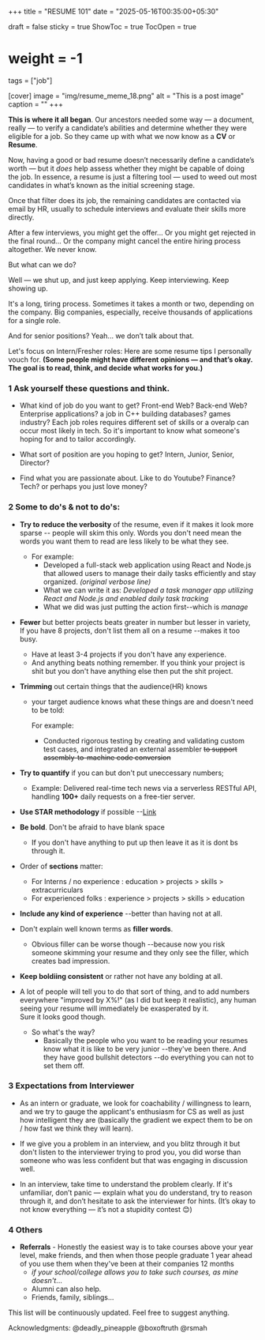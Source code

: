 +++
title = "RESUME 101"
date = "2025-05-16T00:35:00+05:30"

draft = false
sticky = true
ShowToc = true
TocOpen = true
# weight  = -1

tags = ["job"]

[cover]
image = "img/resume_meme_18.png"
alt = "This is a post image"
caption = ""
+++

**This is where it all began**.
Our ancestors needed some way — a document, really — to verify a candidate’s abilities and determine whether they were eligible for a job.
So they came up with what we now know as a **CV** or **Resume**.

Now, having a good or bad resume doesn’t necessarily define a candidate’s worth — but it *does* help assess whether they might be capable of doing the job.
In essence, a resume is just a filtering tool — used to weed out most candidates in what’s known as the initial screening stage.

Once that filter does its job, the remaining candidates are contacted via email by HR, usually to schedule interviews and evaluate their skills more directly.

After a few interviews, you might get the offer...
Or you might get rejected in the final round...
Or the company might cancel the entire hiring process altogether.
We never know.

But what can we do?

Well — we shut up, and just keep applying. Keep interviewing. Keep showing up.

It's a long, tiring process. Sometimes it takes a month or two, depending on the company.
Big companies, especially, receive thousands of applications for a single role.

And for senior positions?
Yeah... we don’t talk about that.

Let's focus on Intern/Fresher roles:
Here are some resume tips I personally vouch for.
**(Some people might have different opinions — and that’s okay. The goal is to read, think, and decide what works for you.)**

### 1 Ask yourself these questions and think.

- What kind of job do you want to get? Front-end Web? Back-end Web? Enterprise applications? a job in C++ building databases? games industry?
Each job roles requires different set of skills or a overalp can occur most likely in tech.
So it's important to know what someone's hoping for and to tailor accordingly.

- What sort of position are you hoping to get?
Intern, Junior, Senior, Director?

- Find what you are passionate about.
Like to do Youtube? Finance? Tech? or perhaps you just love money?

### 2 Some to do's & not to do's: 

- **Try to reduce the verbosity** of the resume, even if it makes it look more sparse -- people will skim this only. Words you don't need mean the words you want them to read are less likely to be what they see.
  
  - For example:  
    - Developed a full-stack web application using React and Node.js that allowed users to manage their daily tasks efficiently and stay organized. *(original verbose line)*  
    - What we can write it as: *Developed a task manager app utilizing React and Node.js and enabled daily task tracking*  
    - What we did was just putting the action first--which is *manage*

- **Fewer** but better projects beats greater in number but lesser in variety, If you have 8 projects, don't list them all on a resume --makes it too busy.

    - Have at least 3-4 projects if you don't have any experience.
    - And anything beats nothing remember. If you think your project is shit but you don't have anything else then put the shit project.

- **Trimming** out certain things that the audience(HR) knows
    
    - your target audience knows what these things are and doesn't need to be told:

        For example:
        - Conducted rigorous testing by creating and validating custom test cases, and integrated an external assembler ~~to support assembly-to-machine code conversion~~

- **Try to quantify** if you can but don't put uneccessary numbers;

    - Example: Delivered real-time tech news via a serverless RESTful API, handling **100+** daily requests on a free-tier server.

- **Use STAR methodology** if possible --[Link](https://www.themuse.com/advice/star-interview-method)

- **Be bold**. Don't be afraid to have blank space
    - If you don't have anything to put up then leave it as it is dont bs through it.

- Order of **sections** matter:
    - For Interns / no experience : education > projects > skills > extracurriculars
    - For experienced folks : experience > projects > skills > education

- **Include any kind of experience** --better than having not at all.

- Don't explain well known terms as **filler words**.
    - Obvious filler can be worse though --because now you risk someone skimming your resume and they only see the filler, which creates bad impression.

- **Keep boldiing consistent** or rather not have any bolding at all. 

- A lot of people will tell you to do that sort of thing, and to add numbers everywhere "improved by X%!" (as I did but keep it realistic), any human seeing your resume will immediately be exasperated by it. <br>  Sure it looks good though. 
    - So what's the way? 
        - Basically the people who you want to be reading your resumes know what it is like to be very junior --they've been there. And they have good bullshit detectors --do everything you can not to set them off.

### 3 Expectations from Interviewer

- As an intern or graduate, we look for coachability / willingness to learn, and we try to gauge the applicant's enthusiasm for CS as well as just how intelligent they are (basically the gradient we expect them to be on / how fast we think they will learn).

- If we give you a problem in an interview, and you blitz through it but don't listen to the interviewer trying to prod you, you did worse than someone who was less confident but that was engaging in discussion well.

- In an interview, take time to understand the problem clearly.
If it's unfamiliar, don’t panic — explain what you do understand, try to reason through it, and don’t hesitate to ask the interviewer for hints.
(It’s okay to not know everything — it’s not a stupidity contest 😊)

### 4 Others

- **Referrals** - Honestly the easiest way is to take courses above your year level, make friends, and then when those people graduate 1 year ahead of you use them when they've been at their companies 12 months
    - *if your school/college allows you to take such courses, as mine doesn't*...
    - Alumni can also help.
    - Friends, family, siblings...

This list will be continuously updated. Feel free to suggest anything.

Acknowledgments: 
@deadly_pineapple
@boxoftruth
@rsmah